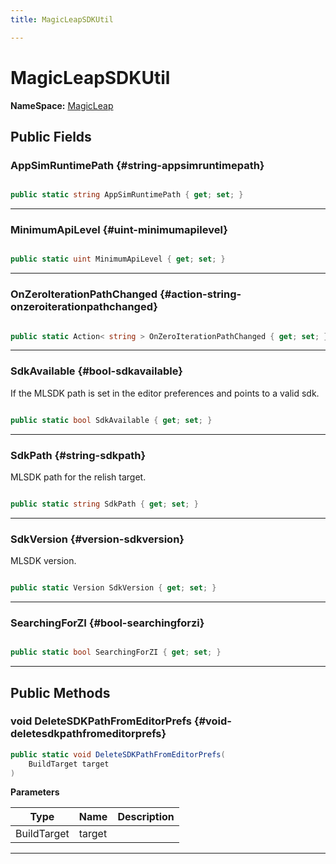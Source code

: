 ```yaml
---
title: MagicLeapSDKUtil

---
```


# MagicLeapSDKUtil



**NameSpace:** 
[MagicLeap](/unity-api/api/UnityEditor.XR.MagicLeap/UnityEditor.XR.MagicLeap.md) 








## Public Fields

### AppSimRuntimePath {#string-appsimruntimepath}

```csharp

public static string AppSimRuntimePath { get; set; }

```






-----------

### MinimumApiLevel {#uint-minimumapilevel}

```csharp

public static uint MinimumApiLevel { get; set; }

```






-----------

### OnZeroIterationPathChanged {#action-string-onzeroiterationpathchanged}

```csharp

public static Action< string > OnZeroIterationPathChanged { get; set; }

```






-----------

### SdkAvailable {#bool-sdkavailable}

If the MLSDK path is set in the editor preferences and points to a valid sdk. 

```csharp

public static bool SdkAvailable { get; set; }

```






-----------

### SdkPath {#string-sdkpath}

MLSDK path for the relish target. 

```csharp

public static string SdkPath { get; set; }

```






-----------

### SdkVersion {#version-sdkversion}

MLSDK version. 

```csharp

public static Version SdkVersion { get; set; }

```






-----------

### SearchingForZI {#bool-searchingforzi}

```csharp

public static bool SearchingForZI { get; set; }

```






-----------

## Public Methods

### void DeleteSDKPathFromEditorPrefs {#void-deletesdkpathfromeditorprefs}

```csharp
public static void DeleteSDKPathFromEditorPrefs(
    BuildTarget target
)
```


**Parameters**

| Type | Name  | Description  | 
|--|--|--|
| BuildTarget |target||






-----------

